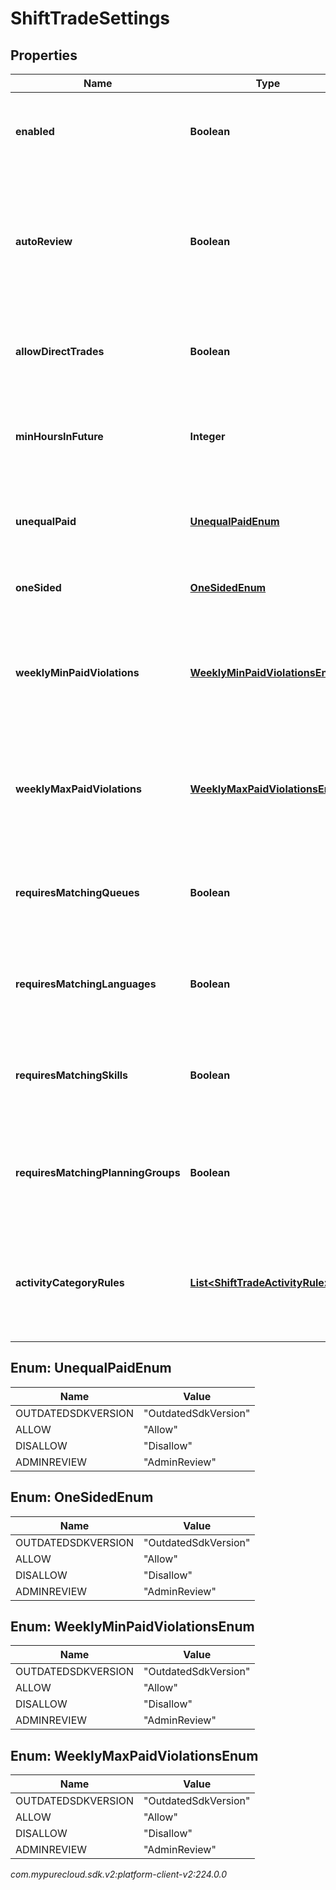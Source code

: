 # ShiftTradeSettings


## Properties

| Name | Type | Description | Notes |
| ------------ | ------------- | ------------- | ------------- |
| **enabled** | **Boolean** | Whether shift trading is enabled for this management unit |  [optional] |
| **autoReview** | **Boolean** | Whether automatic shift trade review is enabled according to the rules defined in for this management unit |  [optional] |
| **allowDirectTrades** | **Boolean** | Whether direct shift trades between agents are allowed |  [optional] |
| **minHoursInFuture** | **Integer** | The minimum number of hours in the future shift trades are allowed |  [optional] |
| **unequalPaid** | [**UnequalPaidEnum**](#Enum--UnequalPaidEnum) | How to handle shift trades which involve unequal paid times |  [optional] |
| **oneSided** | [**OneSidedEnum**](#Enum--OneSidedEnum) | How to handle one-sided shift trades |  [optional] |
| **weeklyMinPaidViolations** | [**WeeklyMinPaidViolationsEnum**](#Enum--WeeklyMinPaidViolationsEnum) | How to handle shift trades which result in violations of weekly minimum paid time constraint |  [optional] |
| **weeklyMaxPaidViolations** | [**WeeklyMaxPaidViolationsEnum**](#Enum--WeeklyMaxPaidViolationsEnum) | How to handle shift trades which result in violations of weekly maximum paid time constraint |  [optional] |
| **requiresMatchingQueues** | **Boolean** | Whether to constrain shift trades to agents with matching queues |  [optional] |
| **requiresMatchingLanguages** | **Boolean** | Whether to constrain shift trades to agents with matching languages |  [optional] |
| **requiresMatchingSkills** | **Boolean** | Whether to constrain shift trades to agents with matching skills |  [optional] |
| **requiresMatchingPlanningGroups** | **Boolean** | Whether to constrain shift trades to agents with matching planning groups |  [optional] |
| **activityCategoryRules** | [**List&lt;ShiftTradeActivityRule&gt;**](ShiftTradeActivityRule) | Rules that specify what to do with activity categories that are part of a shift defined in a trade |  [optional] |


## Enum: UnequalPaidEnum

| Name | Value |
| ---- | ----- |
| OUTDATEDSDKVERSION | &quot;OutdatedSdkVersion&quot; | 
| ALLOW | &quot;Allow&quot; | 
| DISALLOW | &quot;Disallow&quot; | 
| ADMINREVIEW | &quot;AdminReview&quot; | 


## Enum: OneSidedEnum

| Name | Value |
| ---- | ----- |
| OUTDATEDSDKVERSION | &quot;OutdatedSdkVersion&quot; | 
| ALLOW | &quot;Allow&quot; | 
| DISALLOW | &quot;Disallow&quot; | 
| ADMINREVIEW | &quot;AdminReview&quot; | 


## Enum: WeeklyMinPaidViolationsEnum

| Name | Value |
| ---- | ----- |
| OUTDATEDSDKVERSION | &quot;OutdatedSdkVersion&quot; | 
| ALLOW | &quot;Allow&quot; | 
| DISALLOW | &quot;Disallow&quot; | 
| ADMINREVIEW | &quot;AdminReview&quot; | 


## Enum: WeeklyMaxPaidViolationsEnum

| Name | Value |
| ---- | ----- |
| OUTDATEDSDKVERSION | &quot;OutdatedSdkVersion&quot; | 
| ALLOW | &quot;Allow&quot; | 
| DISALLOW | &quot;Disallow&quot; | 
| ADMINREVIEW | &quot;AdminReview&quot; | 




_com.mypurecloud.sdk.v2:platform-client-v2:224.0.0_
